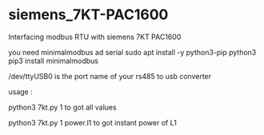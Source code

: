 # siemens_7KT-PAC1600
Interfacing modbus RTU with siemens 7KT PAC1600

you need minimalmodbus ad serial
sudo apt install -y python3-pip python3
pip3 install minimalmodbus

/dev/ttyUSB0 is the port name of your rs485 to usb converter 

usage :

python3 7kt.py 1      to got all values 

python3 7kt.py 1 power.l1 to got instant power of L1

